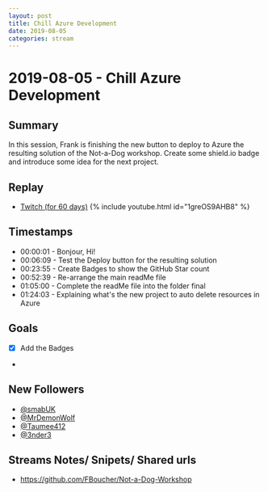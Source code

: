 ```yaml
---
layout: post
title: Chill Azure Development
date: 2019-08-05
categories: stream
---
```



# 2019-08-05 - Chill Azure Development
## Summary

In this session, Frank is finishing the new button to deploy to Azure the resulting solution of the Not-a-Dog workshop. Create some shield.io badge and introduce some idea for the next project.

## Replay


- [Twitch (for 60 days)](https://www.twitch.tv/videos/463091948)
{% include youtube.html id="1greOS9AHB8" %}
<br/><!--more-->


## Timestamps


- 00:00:01 - Bonjour, Hi!
- 00:06:09 - Test the Deploy button for the resulting solution
- 00:23:55 - Create Badges to show the GitHub Star count
- 00:52:39 - Re-arrange the main readMe file 
- 01:05:00 - Complete the readMe file into the folder final
- 01:24:03 - Explaining what's the new project to auto delete resources in Azure


Goals
-----

- [X] Add the Badges
- 


New Followers
-------------

- [@smabUK](https://www.twitch.tv/smabUK)
- [@MrDemonWolf](https://www.twitch.tv/MrDemonWolf)
- [@Taumee412](https://www.twitch.tv/Taumee412)
- [@3nder3](https://www.twitch.tv/3nder3)


Streams Notes/ Snipets/ Shared urls
-----------------------------------

- https://github.com/FBoucher/Not-a-Dog-Workshop

